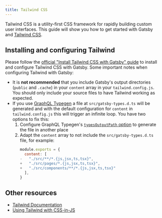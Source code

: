 ```yaml
---
title: Tailwind CSS
---
```


Tailwind CSS is a utility-first CSS framework for rapidly building custom user interfaces. This guide will show you how to get started with Gatsby and [Tailwind CSS](https://tailwindcss.com/).

## Installing and configuring Tailwind

Please follow the [official "Install Tailwind CSS with Gatsby" guide](https://tailwindcss.com/docs/guides/gatsby) to install and configure Tailwind CSS with Gatsby. Some important notes when configuring Tailwind with Gatsby:

- It is **not recommended** that you include Gatsby's output directories (`public` and `.cache`) in your `content` array in your `tailwind.config.js`. You should only include your source files to have Tailwind working as expected.
- If you use [GraphQL Typegen](/docs/how-to/local-development/graphql-typegen/) a file at `src/gatsby-types.d.ts` will be generated and with the default configuration for `content` in `tailwind.config.js` this will trigger an infinite loop. You have two options to fix this:
  1. Configure GraphQL Typegen's [`typesOutputPath` option](/docs/reference/config-files/gatsby-config/#graphqltypegen) to generate the file in another place
  2. Adapt the `content` array to not include the `src/gatsby-types.d.ts` file, for example:
     ```diff:title=tailwind.config.js
     module.exports = {
       content: [
     -   "./src/**/*.{js,jsx,ts,tsx}",
     +   "./src/pages/*.{js,jsx,ts,tsx}",
     +   "./src/components/**/*.{js,jsx,ts,tsx}"
       ],
     }
     ```

## Other resources

- [Tailwind Documentation](https://tailwindcss.com/)
- [Using Tailwind with CSS-in-JS](https://github.com/ben-rogerson/twin.macro)
